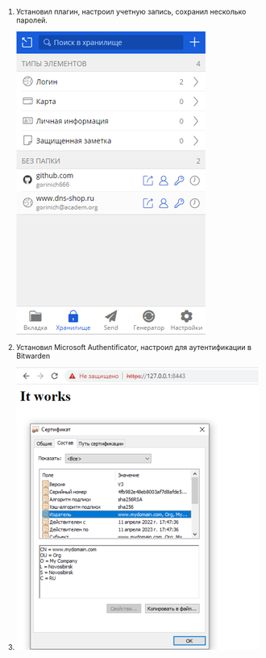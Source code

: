 1.  Установил плагин, настроил учетную запись, сохранил несколько паролей.
    
    ![screenshot](https://github.com/gorinich666/netology.devops/blob/main/3.9.1.png?raw=true)
2.  Установил Microsoft Authentificator, настроил для аутентификации в Bitwarden


3.  ![screenshot](https://github.com/gorinich666/netology.devops/blob/main/3.9.3.png?raw=true)
